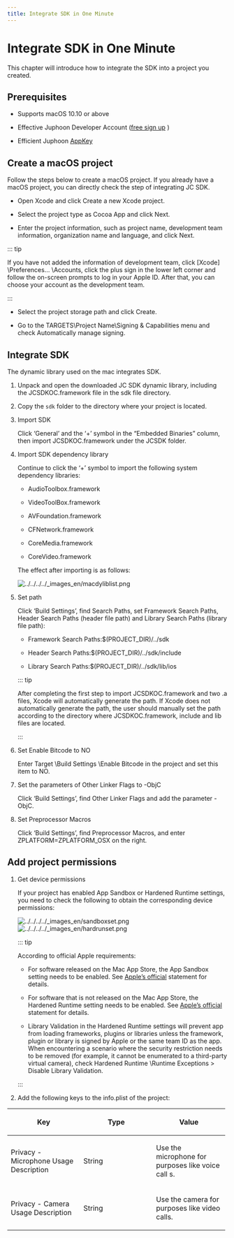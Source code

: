 ```yaml
---
title: Integrate SDK in One Minute
---
```

# Integrate SDK in One Minute

This chapter will introduce how to integrate the SDK into a project you
created.

## Prerequisites

- Supports macOS 10.10 or above

- Effective Juphoon Developer Account ([free sign
    up](http://developer.juphoon.com/signup) )

- Efficient Juphoon [AppKey](/cn/document/V2.1/create-application.php)

## Create a macOS project

Follow the steps below to create a macOS project. If you already have a
macOS project, you can directly check the step of integrating JC SDK.

- Open Xcode and click Create a new Xcode project.

- Select the project type as Cocoa App and click Next.

- Enter the project information, such as project name, development
    team information, organization name and language, and click Next.

::: tip

If you have not added the information of development team, click
\[Xcode\] \Preferences… \Accounts, click the plus sign in the lower
left corner and follow the on-screen prompts to log in your Apple ID.
After that, you can choose your account as the development team.

:::

- Select the project storage path and click Create.

- Go to the TARGETS\Project Name\Signing & Capabilities menu and
    check Automatically manage signing.

## Integrate SDK

The dynamic library used on the mac integrates SDK.

1. Unpack and open the downloaded JC SDK dynamic library, including the
    JCSDKOC.framework file in the sdk file directory.

2. Copy the `sdk` folder to the directory where your project is
    located.

3. Import SDK

    Click ‘General’ and the ‘+’ symbol in the “Embedded Binaries”
    column, then import JCSDKOC.framework under the JCSDK folder.

4. Import SDK dependency library

    Continue to click the ‘+’ symbol to import the following system
    dependency libraries:

      - AudioToolbox.framework

      - VideoToolBox.framework

      - AVFoundation.framework

      - CFNetwork.framework

      - CoreMedia.framework

      - CoreVideo.framework

    The effect after importing is as follows:

    ![../../../../\_images_en/macdyliblist.png](../../../../_images_en/macdyliblist.png)

5. Set path

    Click ‘Build Settings’, find Search Paths, set Framework Search
    Paths, Header Search Paths (header file path) and Library Search
    Paths (library file path):

      - Framework Search Paths:$(PROJECT\_DIR)/../sdk

      - Header Search Paths:$(PROJECT\_DIR)/../sdk/include

      - Library Search Paths:$(PROJECT\_DIR)/../sdk/lib/ios

    ::: tip

    After completing the first step to import JCSDKOC.framework and
    two .a files, Xcode will automatically generate the path. If Xcode
    does not automatically generate the path, the user should manually
    set the path according to the directory where JCSDKOC.framework,
    include and lib files are located.

    :::

6. Set Enable Bitcode to NO

    Enter Target \Build Settings \Enable Bitcode in the project
    and set this item to NO.

7. Set the parameters of Other Linker Flags to -ObjC

    Click ‘Build Settings’, find Other Linker Flags and add the
    parameter -ObjC.

8. Set Preprocessor Macros

    Click ‘Build Settings’, find Preprocessor Macros, and enter
    ZPLATFORM=ZPLATFORM\_OSX on the right.

## Add project permissions

1. Get device permissions

    If your project has enabled App Sandbox or Hardened Runtime
    settings, you need to check the following to obtain the
    corresponding device permissions:

    ![../../../../\_images_en/sandboxset.png](../../../../_images_en/sandboxset.png)
    ![../../../../\_images_en/hardrunset.png](../../../../_images_en/hardrunset.png)

    ::: tip

    According to official Apple requirements:

      - For software released on the Mac App Store, the App Sandbox
        setting needs to be enabled. See [Apple’s
        official](https://developer.apple.com/app-sandboxing/)
        statement for details.

      - For software that is not released on the Mac App Store, the
        Hardened Runtime setting needs to be enabled. See [Apple’s
        official](https://developer.apple.com/news/?id=09032019a)
        statement for details.

      - Library Validation in the Hardened Runtime settings will
        prevent app from loading frameworks, plugins or libraries
        unless the framework, plugin or library is signed by Apple or
        the same team ID as the app. When encountering a scenario
        where the security restriction needs to be removed (for
        example, it cannot be enumerated to a third-party virtual
        camera), check Hardened Runtime \Runtime Exceptions \>
        Disable Library Validation.

    :::

2. Add the following keys to the info.plist of the project:

<table style="width:99%;">
<colgroup>
<col style="width: 33%" />
<col style="width: 33%" />
<col style="width: 33%" />
</colgroup>
<thead>
<tr class="header">
<th><p>Key</p></th>
<th><p>Type</p></th>
<th><p>Value</p></th>
</tr>
</thead>
<tbody>
<tr class="odd">
<td><p>Privacy - Microphone Usage Description</p></td>
<td><p>String</p></td>
<td><p>Use the microphone for purposes like voice call s.</p></td>
</tr>
<tr class="even">
<td><p>Privacy - Camera Usage Description</p></td>
<td><p>String</p></td>
<td><p>Use the camera for purposes like video calls.</p></td>
</tr>
</tbody>
</table>
